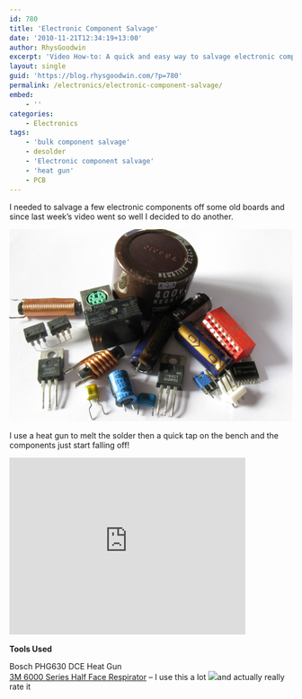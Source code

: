 ```yaml
---
id: 780
title: 'Electronic Component Salvage'
date: '2010-11-21T12:34:19+13:00'
author: RhysGoodwin
excerpt: 'Video How-to: A quick and easy way to salvage electronic components using a heat gun.'
layout: single
guid: 'https://blog.rhysgoodwin.com/?p=780'
permalink: /electronics/electronic-component-salvage/
embed:
    - ''
categories:
    - Electronics
tags:
    - 'bulk component salvage'
    - desolder
    - 'Electronic component salvage'
    - 'heat gun'
    - PCB
---
```


I needed to salvage a few electronic components off some old boards and since last week’s video went so well I decided to do another.

[![](/content/uploads/2010/11/Electronic-Component-Bounty.jpg "Electronic Component Bounty")](/content/uploads/2010/11/Electronic-Component-Bounty.jpg)

I use a heat gun to melt the solder then a quick tap on the bench and the components just start falling off!

<iframe allowfullscreen="" frameborder="0" height="315" loading="lazy" src="https://www.youtube.com/embed/b0Rl2RWvrQc" width="420"></iframe>

**Tools Used**

Bosch PHG630 DCE Heat Gun  
[3M 6000 Series Half Face Respirator](http://www.amazon.com/gp/product/B0006ORFIA?ie=UTF8&tag=blogrhysgoodw-20&linkCode=as2&camp=1789&creative=9325&creativeASIN=B0006ORFIA) – I use this a lot ![](https://www.assoc-amazon.com/e/ir?t=blogrhysgoodw-20&l=as2&o=1&a=B0006ORFIA)and actually really rate it